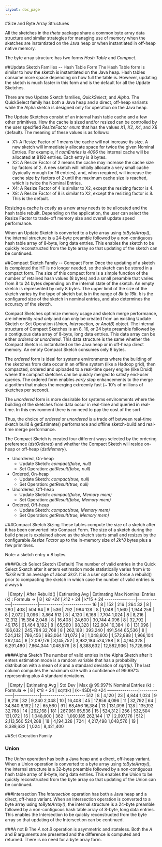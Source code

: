 ```yaml
---
layout: doc_page
---
```


#Size and Byte Array Structures

All the sketches in the <i>theta</i> package share a common byte array data structure and similar 
strategies for managing use of memory when the sketches are instantiated on the Java heap or 
when instantiated in off-heap native memory.

The byte array structure has two forms <i>Hash Table</i> and <i>Compact</i>.

##Update Sketch Families -- Hash Table Form
The Hash Table form is similar to how the sketch is instantiated on the Java heap. 
Hash tables consume more space depending on how full the table is. 
However, updating the sketch is much faster in this form and is the default for all the Update Sketches.

There are two Update Sketch families, <i>QuickSelect</i>, and <i>Alpha</i>. 
The QuickSelect family has both a Java heap and a direct, off-heap variants while the 
Alpha sketch is designed only for operation on the Java heap. 

The Update Sketches consist of an internal hash table cache and a few other primitives. 
How the cache is sized and/or resized can be controlled by the user specified 
<i>ResizeFactor enum</i> that has the values <i>X1, X2, X4</i>, and <i>X8</i> (default). 
The meaning of these values is as follows:

* X1: A Resize Factor of 1 means the cache will not increase its size. A new sketch will 
immediately allocate space for twice the given Nominal Entries. 
For example, if <i>nomEntries is 4096</i> the internal cache will be allocated at 8192 entries. 
Each entry is 8 bytes.
* X2: A Resize Factor of 2 means the cache may increase the cache size by factors of 2. 
A new sketch will initially allocate a very small cache (typically enough for 16 entries), 
and, when required, will increase the cache size by factors of 2 until the maximum cache 
size is reached, which is twice the Nominal Entries.
* X4: A Resize Factor of 4 is similar to X2, except the resizing factor is 4.
* X8: A Resize Factor of 8 is similar to X2, except the resizing factor is 8. 
This is the default. 

Resizing a cache is costly as a new array needs to be allocated and the hash table rebuilt. 
Depending on the application, the user can select the Resize Factor to trade-off memory size 
and overall update speed performance.

When an Update Sketch is converted to a byte array using <i>toByteArray()</i>, 
the internal structure is a 24-byte preamble followed by a non-contiguous 
hash table array of 8-byte, long data entries.
This enables the sketch to be quickly reconstructed from the byte array so that updating 
of the sketch can be continued.

##Compact Sketch Family -- Compact Form
Once the updating of a sketch is completed the HT is no longer needed, so the sketch can be 
stored in a compact form. 
The size of this compact form is a simple function of the number of retained hash values 
(8 bytes) and a small preamble that varies from 8 to 24 bytes depending on the 
internal state of the sketch.  An empty sketch is represented by only 8 bytes. 
The upper limit of the size of the sketch varies by the type of sketch but is 
in the range of <i>8*k to 16*k</i>. 
<i>k</i> is the configured size of the sketch in nominal entries, 
and also determines the accuracy of the sketch.

Compact Sketches optimize memory usage and sketch merge performance, are inherently <i>read only</i> 
and can only be created from an existing Update Sketch or Set Operation 
(<i>Union, Intersection, or AnotB</i>) object. 
The internal structure of Compact Sketches is an 8, 16, or 24 byte preamble followed 
by a contiguous data array of 8-byte, long data entries. 
This data array can be either <i>ordered</i> or <i>unordered</i>. 
This data structure is the same whether the Compact Sketch is instantiated on the 
Java heap or in off-heap direct memory. 
An empty Compact Sketch consumes only 8 bytes. 

The <i>ordered</i> form is ideal for systems environments where the building of the sketches 
from data occur in an offline system (like a Hadoop grid), then compacted, ordered and 
uploaded to a real-time query engine (like Druid) where the compact sketches can be quickly 
merged to satisfy end-user queries. 
The ordered form enables <i>early stop</i> enhancements to the merge algorithm 
that makes the merging extreemly fast (~ 10's of millions of sketches per second).

The <i>unordered</i> form is more desirable for systems environments where the 
building of the sketches from data occur in real-time and queried in real-time. 
In this environment there is no need to pay the cost of the sort.

Thus, the choice of <i>ordered</i> or <i>unordered</i> is a trade off between 
real-time sketch build & getEstimate() performance and offline sketch-build 
and real-time merge performance.

The Compact Sketch is created four different ways selected by the ordering preference 
(<i>dstOrdered</i>) and whether the Compact Sketch will reside on-heap or off-heap (<i>dstMemory</i>). 

* Unordered, On-heap 
  * Update Sketch: <i>compact(false, null)</i>
  * Set Operation: <i>getResult(false, null)</i>
* Ordered, On-heap
  * Update Sketch: <i>compact(true, null)</i>
  * Set Operation: <i>getResult(true, null)</i>
* Unordered, Off-heap
  * Update Sketch: <i>compact(false, Memory mem)</i>
  * Set Operation: <i>getResult(false, Memory mem)</i>
* Ordered, Off-heap
  * Update Sketch: <i>compact(true, Memory mem)</i>
  * Set Operation: <i>getResult(true, Memory mem)</i>

###Compact Sketch Sizing
These tables compute the size of a sketch after it has been converted into Compact Form. 
The size of a sketch during the build phase is explained above as the sketch starts small and 
resizes by the configurable <i>Resize Factor</i> up to the in-memory size of <i>2k*8</i> bytes plus
a few primitives.

Note: a sketch entry = 8 bytes.

####Quick Select Sketch (Default)
The number of valid entries in the Quick Select Sketch after it enters estimation mode
statistically varies from <i>k</i> to <i>15k/8</i> with an average of about <i>3k/2</i>. 
It is a user option to force a rebuild() prior to compacting the sketch in which case the 
number of valid entries is always <i>k</i>.


&nbsp;  | Empty | After Rebuild() | Estimating Avg | Estimating Max
Nominal Entries (k) : Formula -> | 8 | k*8 +24 | k*12 + 24 | k*15 + 24
----------------|-------------|-------------|------------|--------------
16 | 8 | 152 | 216 | 264
32 | 8 | 280 | 408 | 504
64 | 8 | 536 | 792 | 984
128 | 8 | 1,048 | 1,560 | 1,944
256 | 8 | 2,072 | 3,096 | 3,864
512 | 8 | 4,120 | 6,168 | 7,704
1,024 | 8 | 8,216 | 12,312 | 15,384
2,048 | 8 | 16,408 | 24,600 | 30,744
4,096 | 8 | 32,792 | 49,176 | 61,464
8,192 | 8 | 65,560 | 98,328 | 122,904
16,384 | 8 | 131,096 | 196,632 | 245,784
32,768 | 8 | 262,168 | 393,240 | 491,544
65,536 | 8 | 524,312 | 786,456 | 983,064
131,072 | 8 | 1,048,600 | 1,572,888 | 1,966,104
262,144 | 8 | 2,097,176 | 3,145,752 | 3,932,184
524,288 | 8 | 4,194,328 | 6,291,480 | 7,864,344
1,048,576 | 8 | 8,388,632 | 12,582,936 | 15,728,664

####Alpha Sketch
The number of valid entries in the Alpha Sketch after it enters estimation mode 
is a random variable that has a probability distribution with a mean of <i>k</i>
and a standard deviation of <i>sqrt(k)</i>. 
The last column computes the maximum size with a confidence of 99.997% representing
plus 4 standard deviations.


&nbsp;  | Empty | Estimating Avg | Std Dev | Max @ 99.997% 
Nominal Entries (k) : Formula -> | 8 | k*8 + 24 | sqrt(k) | (k+4SD)*8 +24
----------------|-------------|-------------|------------|----------
512 | 8 | 4,120 | 23 | 4,844
1,024 | 9 | 8,216 | 32 | 9,240
2,048 | 10 | 16,408 | 45 | 17,856
4,096 | 11 | 32,792 | 64 | 34,840
8,192 | 12 | 65,560 | 91 | 68,456
16,384 | 13 | 131,096 | 128 | 135,192
32,768 | 14 | 262,168 | 181 | 267,961
65,536 | 15 | 524,312 | 256 | 532,504
131,072 | 16 | 1,048,600 | 362 | 1,060,185
262,144 | 17 | 2,097,176 | 512 | 2,113,560
524,288 | 18 | 4,194,328 | 724 | 4,217,498
1,048,576 | 19 | 8,388,632 | 1,024 | 8,421,400


##Set Operation Family

### Union
The <i>Union</i> operation has both a Java heap and a direct, off-heap variant. 
When a Union operation is converted to a byte array using <i>toByteArray()</i>, 
the internal structure is a 32-byte preamble followed by a non-contiguous hash 
table array of 8-byte, long data entries. 
This enables the Union to be quickly reconstructed from the byte array 
so that updating of the Union can be continued.

###Intersection
The <i>Intersection</i> operation has both a Java heap and a direct, off-heap variant. 
When an Intersection operation is converted to a byte array using <i>toByteArray()</i>, 
the internal structure is a 24-byte preamble followed by a non-contiguous hash 
table array of 8-byte, long data entries. 
This enables the Intersection to be quickly reconstructed from the byte array 
so that updating of the Intersection can be continued.

###A not B
The <i>A not B</i> operation is asymmetric and stateless. 
Both the <i>A</i> and <i>B</i> arguments are presented and the difference 
is computed and returned. 
There is no need for a byte array form.

